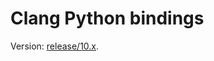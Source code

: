 # Clang Python bindings

Version: [release/10.x](https://github.com/llvm/llvm-project/blob/release/10.x/clang/bindings/python/clang).
